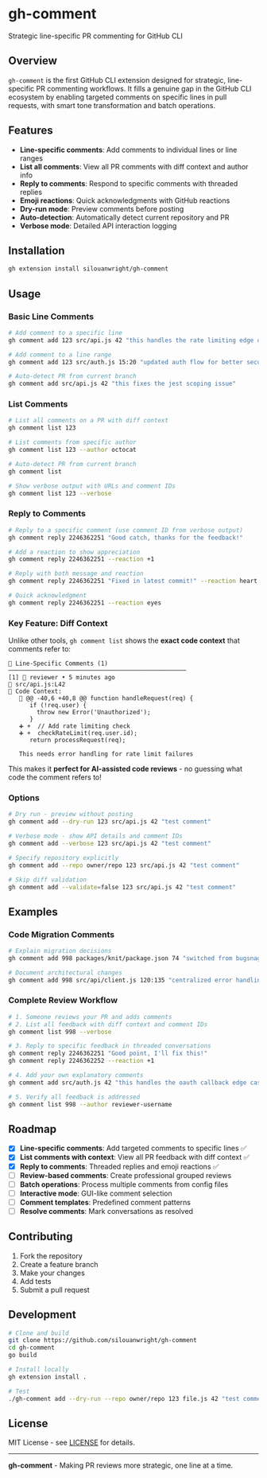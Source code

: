 # gh-comment

Strategic line-specific PR commenting for GitHub CLI

## Overview

`gh-comment` is the first GitHub CLI extension designed for strategic, line-specific PR commenting workflows. It fills a genuine gap in the GitHub CLI ecosystem by enabling targeted comments on specific lines in pull requests, with smart tone transformation and batch operations.

## Features

- **Line-specific comments**: Add comments to individual lines or line ranges
- **List all comments**: View all PR comments with diff context and author info
- **Reply to comments**: Respond to specific comments with threaded replies
- **Emoji reactions**: Quick acknowledgments with GitHub reactions
- **Dry-run mode**: Preview comments before posting
- **Auto-detection**: Automatically detect current repository and PR
- **Verbose mode**: Detailed API interaction logging

## Installation

```bash
gh extension install silouanwright/gh-comment
```

## Usage

### Basic Line Comments

```bash
# Add comment to a specific line
gh comment add 123 src/api.js 42 "this handles the rate limiting edge case"

# Add comment to a line range
gh comment add 123 src/auth.js 15:20 "updated auth flow for better security"

# Auto-detect PR from current branch
gh comment add src/api.js 42 "this fixes the jest scoping issue"
```

### List Comments

```bash
# List all comments on a PR with diff context
gh comment list 123

# List comments from specific author
gh comment list 123 --author octocat

# Auto-detect PR from current branch
gh comment list

# Show verbose output with URLs and comment IDs
gh comment list 123 --verbose
```

### Reply to Comments

```bash
# Reply to a specific comment (use comment ID from verbose output)
gh comment reply 2246362251 "Good catch, thanks for the feedback!"

# Add a reaction to show appreciation
gh comment reply 2246362251 --reaction +1

# Reply with both message and reaction
gh comment reply 2246362251 "Fixed in latest commit!" --reaction heart

# Quick acknowledgment
gh comment reply 2246362251 --reaction eyes
```

### Key Feature: Diff Context

Unlike other tools, `gh comment list` shows the **exact code context** that comments refer to:

```
📍 Line-Specific Comments (1)
──────────────────────────────────────────────────
[1] 👤 reviewer • 5 minutes ago
📁 src/api.js:L42
📝 Code Context:
   🔹 @@ -40,6 +40,8 @@ function handleRequest(req) {
      if (!req.user) {
        throw new Error('Unauthorized');
      }
   ➕ +  // Add rate limiting check
   ➕ +  checkRateLimit(req.user.id);
      return processRequest(req);

   This needs error handling for rate limit failures
```

This makes it **perfect for AI-assisted code reviews** - no guessing what code the comment refers to!

### Options

```bash
# Dry run - preview without posting
gh comment add --dry-run 123 src/api.js 42 "test comment"

# Verbose mode - show API details and comment IDs
gh comment add --verbose 123 src/api.js 42 "test comment"

# Specify repository explicitly
gh comment add --repo owner/repo 123 src/api.js 42 "test comment"

# Skip diff validation
gh comment add --validate=false 123 src/api.js 42 "test comment"
```

## Examples

### Code Migration Comments
```bash
# Explain migration decisions
gh comment add 998 packages/knit/package.json 74 "switched from bugsnag to datadog rum as peerdependency"

# Document architectural changes
gh comment add 998 src/api/client.js 120:135 "centralized error handling - replaces scattered try-catch blocks"
```

### Complete Review Workflow
```bash
# 1. Someone reviews your PR and adds comments
# 2. List all feedback with diff context and comment IDs
gh comment list 998 --verbose

# 3. Reply to specific feedback in threaded conversations
gh comment reply 2246362251 "Good point, I'll fix this!"
gh comment reply 2246362252 --reaction +1

# 4. Add your own explanatory comments
gh comment add src/auth.js 42 "this handles the oauth callback edge case we discussed"

# 5. Verify all feedback is addressed
gh comment list 998 --author reviewer-username
```

## Roadmap

- [x] **Line-specific comments**: Add targeted comments to specific lines ✅
- [x] **List comments with context**: View all PR feedback with diff context ✅
- [x] **Reply to comments**: Threaded replies and emoji reactions ✅
- [ ] **Review-based comments**: Create professional grouped reviews
- [ ] **Batch operations**: Process multiple comments from config files
- [ ] **Interactive mode**: GUI-like comment selection
- [ ] **Comment templates**: Predefined comment patterns
- [ ] **Resolve comments**: Mark conversations as resolved

## Contributing

1. Fork the repository
2. Create a feature branch
3. Make your changes
4. Add tests
5. Submit a pull request

## Development

```bash
# Clone and build
git clone https://github.com/silouanwright/gh-comment
cd gh-comment
go build

# Install locally
gh extension install .

# Test
./gh-comment add --dry-run --repo owner/repo 123 file.js 42 "test comment"
```

## License

MIT License - see [LICENSE](LICENSE) for details.

---

**gh-comment** - Making PR reviews more strategic, one line at a time.

